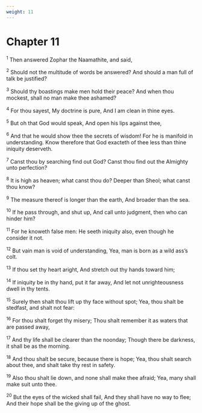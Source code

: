 ```yaml
---
weight: 11
---
```


# Chapter 11

<sup>1</sup> Then answered Zophar the Naamathite, and said, 

<sup>2</sup> Should not the multitude of words be answered? And should a man full of talk be justified? 

<sup>3</sup> Should thy boastings make men hold their peace? And when thou mockest, shall no man make thee ashamed? 

<sup>4</sup> For thou sayest, My doctrine is pure, And I am clean in thine eyes. 

<sup>5</sup> But oh that God would speak, And open his lips against thee, 

<sup>6</sup> And that he would show thee the secrets of wisdom! For he is manifold in understanding. Know therefore that God exacteth of thee less than thine iniquity deserveth. 

<sup>7</sup> Canst thou by searching find out God? Canst thou find out the Almighty unto perfection? 

<sup>8</sup> It is high as heaven; what canst thou do? Deeper than Sheol; what canst thou know? 

<sup>9</sup> The measure thereof is longer than the earth, And broader than the sea. 

<sup>10</sup> If he pass through, and shut up, And call unto judgment, then who can hinder him? 

<sup>11</sup> For he knoweth false men: He seeth iniquity also, even though he consider it not. 

<sup>12</sup> But vain man is void of understanding, Yea, man is born as a wild ass’s colt. 

<sup>13</sup> If thou set thy heart aright, And stretch out thy hands toward him; 

<sup>14</sup> If iniquity be in thy hand, put it far away, And let not unrighteousness dwell in thy tents. 

<sup>15</sup> Surely then shalt thou lift up thy face without spot; Yea, thou shalt be stedfast, and shalt not fear: 

<sup>16</sup> For thou shalt forget thy misery; Thou shalt remember it as waters that are passed away, 

<sup>17</sup> And thy life shall be clearer than the noonday; Though there be darkness, it shall be as the morning. 

<sup>18</sup> And thou shalt be secure, because there is hope; Yea, thou shalt search about thee, and shalt take thy rest in safety. 

<sup>19</sup> Also thou shalt lie down, and none shall make thee afraid; Yea, many shall make suit unto thee. 

<sup>20</sup> But the eyes of the wicked shall fail, And they shall have no way to flee; And their hope shall be the giving up of the ghost. 


